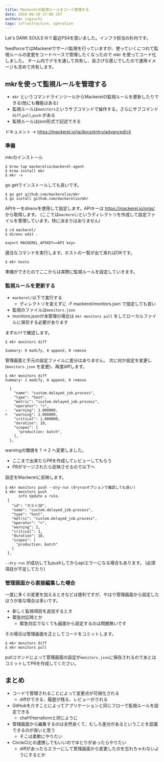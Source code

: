 ```yaml
---
title: Mackerelの監視ルールをコード管理する
date: 2016-06-10 17:00 JST
authors: sugiuchi
tags: infrastructure, operation
---
```

Let's DARK SOULS Ⅲ !! 最近PS4を買いました。インフラ担当の杉内です。

feedforceではMackerelでサーバ監視を行っていますが、使っていくにつれて監視ルールの変更をコードベースで管理したくなったので mkr を使ってコード化しました。
チーム内でデモを通して共有し、良さげな感じでしたので運用イメージも含めて共有します。

<!--more-->

## mkrを使って監視ルールを管理する

- `mkr` というコマンドラインツールからMackerelの監視ルールを更新したりできる(他にも機能はある)
- 監視ルールは`monitors`というサブコマンドで操作する。さらにサブコマンド `diff`,`pull`,`push` がある
- 監視ルールはjson形式で記述できる

ドキュメント → https://mackerel.io/ja/docs/entry/advanced/cli

### 準備

mkrのインストール

```
$ brew tap mackerelio/mackerel-agent
$ brew install mkr
$ mkr -v
```

go getでインストールしても良いです。

```
$ go get github.com/mackerelio/mkr
$ go install github.com/mackerelio/mkr
```

APIキーをdirenvを使用して設定します。APIキーは https://mackerel.io/orgs/<Organization> から取得します。
(ここでは`mackerel/`というディレクトリを作成して設定ファイルを管理しています。特に決まりはありません)

```
$ cd mackerel/
$ direnv edit .

export MACKEREL_APIKEY=<API key>
```

適当なコマンドを実行します。ホストの一覧が出て来ればOKです。

```
$ mkr hosts
```

準備ができたのでここからは実際に監視ルールを設定していきます。

### 監視ルールを更新する

- `mackerel/`以下で実行する
  - ディレクトリを変えずに -F mackerel/monitors.json で指定しても良い
- 監視のファイルは`monitors.json`
- monitors.jsonが未管理の場合は `mkr monitors pull` をしてローカルファイルに保存する必要があります

まず`diff`で確認します。

```
$ mkr monitors diff

Summary: 0 modify, 0 append, 0 remove
```

管理画面と手元の設定ファイルに差分はありません。
次に何か設定を変更し(`monitors.json` を変更)、再度diffします。

```
$ mkr monitors diff
Summary: 1 modify, 0 append, 0 remove

  {
    "name": "custom.delayed_job.process",
    "type": "host",
    "metric": "custom.delayed_job.process",
    "operator": "<",
-   "warning": 1.000000,
+   "warning": 2.000000,
    "critical": 1.000000,
    "duration": 10,
    "scopes": [
      "production: batch",
    ],
  },
```

warningの閾値を 1 -> 2 へ変更しました。

- ここまで出来たらPRを作成してレビューしてもらう
- PRがマージされたら反映させるので以下へ

設定をMackerelに反映します。

```
$ mkr monitors push --dry-run (dryrunオプションで確認しても良い)
$ mkr monitors push
      info Update a rule.
 {
   "id": "ホストID",
   "name": "custom.delayed_job.process",
   "type": "host",
   "metric": "custom.delayed_job.process",
   "operator": "<",
   "warning": 2,
   "critical": 1,
   "duration": 10,
   "scopes": [
     "production: batch"
   ]
 },
```

`--dry-run` が成功してもpushしてからapiエラーになる場合もあります。
(必須項目が不足してたり)

### 管理画面から直接編集した場合

一度に多くの変更を加えるときなどは便利ですが、やはり管理画面から設定したほうが楽な場合は多いです。

- 新しく監視項目を追加するとき
- 緊急対応時とか
  - 緊急対応でなくても画面から設定するのは問題無いです

その場合は管理画面を正としてコードをコミットします。

```
$ mkr monitors diff
$ mkr monitors pull
```

pullコマンドによって管理画面の設定が`monitors.json`に保存されるのであとはコミットしてPRを作成してください。

## まとめ

- コードで管理されることによって変更点が可視化される
  - diffができる、履歴が残る、レビューがされる
- GitHubを介すことによってアプリケーションと同じフローで監視ルールを設定できる
  - chefやterraformと同じように
- 管理画面から編集するのは全然良くて、むしろ差分があるということを認識できるのが良いと思う
  - そこは柔軟にやりたい
- CircleCIとの連携してもいいのでゆとりがあったらやりたい
  - diffがあったらエラーにして管理画面から変更したのを忘れちゃわないようにするとか
